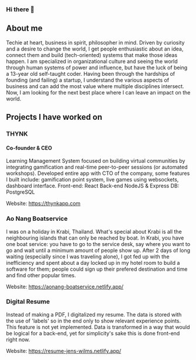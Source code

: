 ### Hi there 👋

## About me
Techie at heart, business in spirit, philosopher in mind. Driven by curiosity and a desire to change the world, I get people enthusiastic about an idea, connect them and build (tech-oriented) systems that make those ideas happen. I am specialized in organizational culture and seeing the world through human systems of power and influence, but have the luck of being a 13-year old self-taught coder. Having been through the hardships of founding (and failing) a startup, I understand the various aspects of business and can add the most value where multiple disciplines intersect. Now, I am looking for the next best place where I can leave an impact on the world.

## Projects I have worked on 
### THYNK
#### Co-founder & CEO
Learning Management System focused on building virtual communities by integrating gamification and real-time peer-to-peer sessions (or automated workshops). Developed entire app with CTO of the company, some features I built include: gamification point system, live games using websockets, dashboard interface.
Front-end: React
Back-end NodeJS & Express
DB: PostgreSQL

Website: https://thynkapp.com


### Ao Nang Boatservice
I was on a holiday in Krabi, Thailand. What's special about Krabi is all the neighbouring islands that can only be reached by boat. In Krabi, you have one boat service: you have to go to the service desk, say where you want to go and wait until a minimum amount of people show up. After 2 days of long waiting (especially since I was traveling alone), I got fed up with the inefficiency and spent about a day locked up in my hotel room to build a software for them; people could sign up their prefered destination and time and find other popular times.

Website: https://aonang-boatservice.netlify.app/

### Digital Resume
Instead of making a PDF, I digitalized my resume. The data is stored with the use of 'labels' so in the end only to show relevant experience points. This feature is not yet implemented. Data is transformed in a way that would be logical for a back-end, yet for simplicity's sake this is done front-end right now.

Website: https://resume-jens-wilms.netlify.app/

<!--
**jenswilms/jenswilms** is a ✨ _special_ ✨ repository because its `README.md` (this file) appears on your GitHub profile.

Here are some ideas to get you started:

- 🔭 I’m currently working on ...
- 🌱 I’m currently learning ...
- 👯 I’m looking to collaborate on ...
- 🤔 I’m looking for help with ...
- 💬 Ask me about ...
- 📫 How to reach me: ...
- 😄 Pronouns: ...
- ⚡ Fun fact: ...
-->

